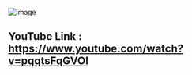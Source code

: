 ![image](https://github.com/HasanBaskurt/responsive-design/assets/58885934/87dedb8b-de48-4477-889b-7e1640f75340)

## YouTube Link : https://www.youtube.com/watch?v=pqqtsFqGVOI
